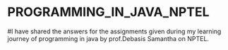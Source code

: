 # PROGRAMMING_IN_JAVA_NPTEL
#I have shared the answers for the assignments given during my learning journey of programming in java by prof.Debasis Samantha on NPTEL.

